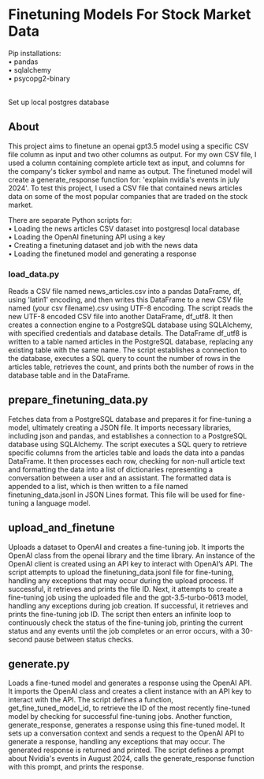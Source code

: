 # Finetuning Models For Stock Market Data

Pip installations: <br />
• pandas <br />
• sqlalchemy <br />
• psycopg2-binary <br />
<br />

Set up local postgres database <br />

## About

This project aims to finetune an openai gpt3.5 model using a specific CSV file column as input and two other columns as output. For my own CSV file, I used a column containing complete article text as input, and columns for the company's ticker symbol and name as output. The finetuned model will create a generate_response function for: 'explain nvidia's events in july 2024'. To test this project, I used a CSV file that contained news articles data on some of the most popular companies that are traded on the stock market. <br />

There are separate Python scripts for: <br />
• Loading the news articles CSV dataset into postgresql local database <br />
• Loading the OpenAI finetuning API using a key <br />
• Creating a finetuning dataset and job with the news data <br />
• Loading the finetuned model and generating a response

### load_data.py

Reads a CSV file named news_articles.csv into a pandas DataFrame, df, using 'latin1' encoding, and then writes this DataFrame to a new CSV file named (your csv filename).csv using UTF-8 encoding. The script reads the new UTF-8 encoded CSV file into another DataFrame, df_utf8. It then creates a connection engine to a PostgreSQL database using SQLAlchemy, with specified credentials and database details. The DataFrame df_utf8 is written to a table named articles in the PostgreSQL database, replacing any existing table with the same name. The script establishes a connection to the database, executes a SQL query to count the number of rows in the articles table, retrieves the count, and prints both the number of rows in the database table and in the DataFrame.

## prepare_finetuning_data.py

Fetches data from a PostgreSQL database and prepares it for fine-tuning a model, ultimately creating a JSON file. It imports necessary libraries, including json and pandas, and establishes a connection to a PostgreSQL database using SQLAlchemy. The script executes a SQL query to retrieve specific columns from the articles table and loads the data into a pandas DataFrame. It then processes each row, checking for non-null article text and formatting the data into a list of dictionaries representing a conversation between a user and an assistant. The formatted data is appended to a list, which is then written to a file named finetuning_data.jsonl in JSON Lines format. This file will be used for fine-tuning a language model.

## upload_and_finetune

Uploads a dataset to OpenAI and creates a fine-tuning job. It imports the OpenAI class from the openai library and the time library. An instance of the OpenAI client is created using an API key to interact with OpenAI’s API. The script attempts to upload the finetuning_data.jsonl file for fine-tuning, handling any exceptions that may occur during the upload process. If successful, it retrieves and prints the file ID. Next, it attempts to create a fine-tuning job using the uploaded file and the gpt-3.5-turbo-0613 model, handling any exceptions during job creation. If successful, it retrieves and prints the fine-tuning job ID. The script then enters an infinite loop to continuously check the status of the fine-tuning job, printing the current status and any events until the job completes or an error occurs, with a 30-second pause between status checks.

## generate.py

Loads a fine-tuned model and generates a response using the OpenAI API. It imports the OpenAI class and creates a client instance with an API key to interact with the API. The script defines a function, get_fine_tuned_model_id, to retrieve the ID of the most recently fine-tuned model by checking for successful fine-tuning jobs. Another function, generate_response, generates a response using this fine-tuned model. It sets up a conversation context and sends a request to the OpenAI API to generate a response, handling any exceptions that may occur. The generated response is returned and printed. The script defines a prompt about Nvidia's events in August 2024, calls the generate_response function with this prompt, and prints the response.



